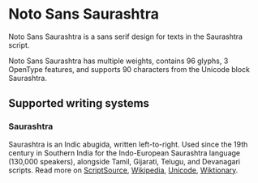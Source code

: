 
# Noto Sans Saurashtra

Noto Sans Saurashtra is a sans serif design for texts in the Saurashtra script. 

Noto Sans Saurashtra has multiple weights, contains 96 glyphs, 3 OpenType features, and supports 90 characters from the Unicode block Saurashtra.


## Supported writing systems


### Saurashtra

Saurashtra is an Indic abugida, written left-to-right. Used since the 19th century in Southern India for the Indo-European Saurashtra language (130,000 speakers), alongside Tamil, Gijarati, Telugu, and Devanagari scripts. Read more on [ScriptSource](https://scriptsource.org/scr/Saur), [Wikipedia](https://en.wikipedia.org/wiki/ISO_15924:Saur), [Unicode](https://www.unicode.org/versions/Unicode13.0.0/ch13.pdf#G28198), [Wiktionary](https://en.wiktionary.org/wiki/Category:Saurashtra_script).

